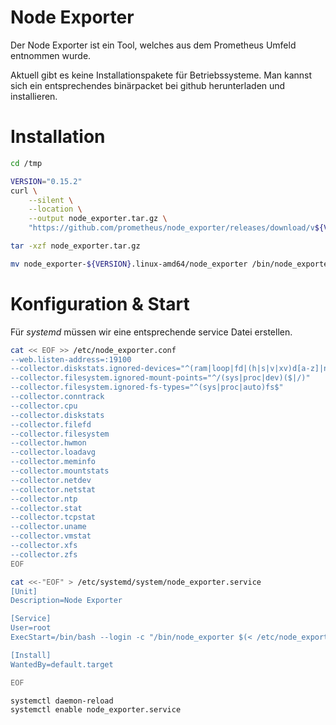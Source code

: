 # Node Exporter

Der Node Exporter ist ein Tool, welches aus dem Prometheus Umfeld entnommen wurde.

Aktuell gibt es keine Installationspakete für Betriebssysteme.
Man kannst sich ein entsprechendes binärpacket bei github herunterladen und installieren.

# Installation

```bash
cd /tmp

VERSION="0.15.2"
curl \
    --silent \
    --location \
    --output node_exporter.tar.gz \
    "https://github.com/prometheus/node_exporter/releases/download/v${VERSION}/node_exporter-${VERSION}.linux-amd64.tar.gz"

tar -xzf node_exporter.tar.gz

mv node_exporter-${VERSION}.linux-amd64/node_exporter /bin/node_exporter
```

# Konfiguration & Start

Für *systemd* müssen wir eine entsprechende service Datei erstellen.

```bash
cat << EOF >> /etc/node_exporter.conf
--web.listen-address=:19100
--collector.diskstats.ignored-devices="^(ram|loop|fd|(h|s|v|xv)d[a-z]|nvme\\d+n\\d+p)\\d+$"
--collector.filesystem.ignored-mount-points="^/(sys|proc|dev)($|/)"
--collector.filesystem.ignored-fs-types="^(sys|proc|auto)fs$"
--collector.conntrack
--collector.cpu
--collector.diskstats
--collector.filefd
--collector.filesystem
--collector.hwmon
--collector.loadavg
--collector.meminfo
--collector.mountstats
--collector.netdev
--collector.netstat
--collector.ntp
--collector.stat
--collector.tcpstat
--collector.uname
--collector.vmstat
--collector.xfs
--collector.zfs
EOF

cat <<-"EOF" > /etc/systemd/system/node_exporter.service
[Unit]
Description=Node Exporter

[Service]
User=root
ExecStart=/bin/bash --login -c "/bin/node_exporter $(< /etc/node_exporter.conf)"

[Install]
WantedBy=default.target

EOF

systemctl daemon-reload
systemctl enable node_exporter.service
```
